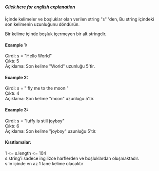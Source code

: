 ##### [Click here](https://github.com/ErdalNayir/algorithms-with-leetcode/blob/main/058%20Length%20of%20Last%20Word/README.en.md) for english explanation

İçinde kelimeler ve boşluklar olan verilen string "s" 'den, Bu string içindeki son kelimenin uzunluğunu döndürün.

Bir kelime içinde boşluk içermeyen bir alt stringdir.


 

#### Example 1:

Girdi: s = "Hello World" <br>
Çıktı: 5 <br>
Açıklama: Son kelime "World" uzunluğu 5'tir. <br>
#### Example 2:

Girdi: s = "   fly me   to   the moon  " <br>
Çıktı: 4 <br>
Açıklama: Son kelime "moon" uzunluğu 5'tir. <br>
#### Example 3:

Girdi: s = "luffy is still joyboy" <br>
Çıktı: 6 <br>
Açıklama: Son kelime "joyboy" uzunluğu 5'tir. <br>
 

#### Kısıtlamalar:

1 <= s.length <= 104 <br>
s string'i sadece ingilizce harflerden ve boşluklardan oluşmaktadır. <br>
s'in içinde en az 1 tane kelime olacaktır <br>
